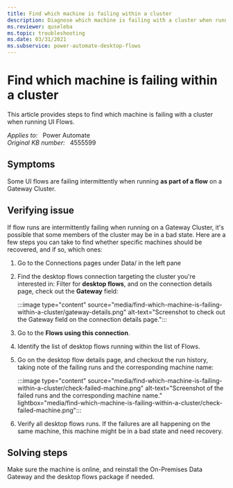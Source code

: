 ```yaml
---
title: Find which machine is failing within a cluster
description: Diagnose which machine is failing with a cluster when running UI Flows.
ms.reviewer: quseleba
ms.topic: troubleshooting
ms.date: 03/31/2021
ms.subservice: power-automate-desktop-flows
---
```

# Find which machine is failing within a cluster

This article provides steps to find which machine is failing with a cluster when running UI Flows.

_Applies to:_ &nbsp; Power Automate  
_Original KB number:_ &nbsp; 4555599

## Symptoms

Some UI flows are failing intermittently when running **as part of a flow** on a Gateway Cluster.

## Verifying issue

If flow runs are intermittently failing when running on a Gateway Cluster, it's possible that some members of the cluster may be in a bad state. Here are a few steps you can take to find whether specific machines should be recovered, and if so, which ones:

1. Go to the Connections pages under Data/ in the left pane
2. Find the desktop flows connection targeting the cluster you're interested in: Filter for **desktop flows**, and on the connection details page, check out the **Gateway** field:

   :::image type="content" source="media/find-which-machine-is-failing-within-a-cluster/gateway-details.png" alt-text="Screenshot to check out the Gateway field on the connection details page.":::

3. Go to the **Flows using this connection**.
4. Identify the list of desktop flows running within the list of Flows.
5. Go on the desktop flow details page, and checkout the run history, taking note of the failing runs and the corresponding machine name:

   :::image type="content" source="media/find-which-machine-is-failing-within-a-cluster/check-failed-machine.png" alt-text="Screenshot of the failed runs and the corresponding machine name." lightbox="media/find-which-machine-is-failing-within-a-cluster/check-failed-machine.png":::

6. Verify all desktop flows runs. If the failures are all happening on the same machine, this machine might be in a bad state and need recovery.

## Solving steps

Make sure the machine is online, and reinstall the On-Premises Data Gateway and the desktop flows package if needed.
